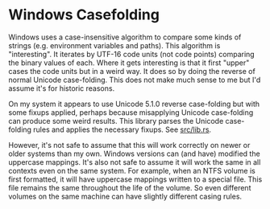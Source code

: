 # Windows Casefolding

Windows uses a case-insensitive algorithm to compare some kinds of strings (e.g. environment variables and paths).
This algorithm is "interesting". It iterates by UTF-16 code units (not code points) comparing the binary values of each. Where it gets interesting is that it first "upper" cases the code units but in a weird way. It does so by doing the reverse of normal Unicode case-folding. This does not make much sense to me but I'd assume it's for historic reasons.

On my system it appears to use Unicode 5.1.0 reverse case-folding but with some fixups applied, perhaps because misapplying Unicode case-folding can produce some weird results. This library parses the Unicode case-folding rules and applies the necessary fixups. See [src/lib.rs](https://github.com/ChrisDenton/Windows-case/blob/main/src/lib.rs).

However, it's not safe to assume that this will work correctly on newer or older systems than my own. Windows versions can (and have) modified the uppercase mappings. It's also not safe to assume it will work the same in all contexts even on the same system. For example, when an NTFS volume is first formatted, it will have uppercase mappings written to a special file. This file remains the same throughout the life of the volume. So even different volumes on the same machine can have slightly different casing rules.
